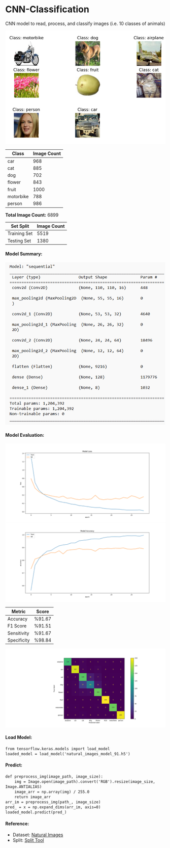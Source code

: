 # CNN-Classification
CNN model to read, process, and classify images (i.e. 10 classes of animals)

![Data Sample](images/natural_images_sample.png)

| Class     | Image Count |
|-----------|-------------|
| car       | 968         |
| cat       | 885         |
| dog       | 702         |
| flower    | 843         |
| fruit     | 1000        |
| motorbike | 788         |
| person    | 986         |

<strong>Total Image Count:</strong>  6899

| Set Split    | Image Count |
|--------------|------|
| Training Set | 5519 |
| Testing Set  | 1380 |


#### Model Summary:

![Model Summary](images/model_summary.png)

#### Model Evaluation:
![Model Loss Plot](images/model_loss.png)
![Model Accuracy Plot](images/model_accuracy.png)

| Metric      | Score  |
|-------------|--------|
| Accuracy    | %91.67 |
| F1 Score    | %91.51 |
| Sensitivity | %91.67 |
| Specificity | %98.84 |

![Confusion Matrix](images/confusion_matrix.png)



#### Load Model:

    from tensorflow.keras.models import load_model
    loaded_model = load_model('natural_images_model_91.h5')


#### Predict:
    def preprocess_img(image_path, image_size):
        img = Image.open(image_path).convert('RGB').resize(image_size, Image.ANTIALIAS)
        image_arr = np.array(img) / 255.0
        return image_arr
    arr_im = preprocess_img(path_, image_size)
    pred_ = x = np.expand_dims(arr_im, axis=0)
    loaded_model.predict(pred_)


#### Reference:
* Dataset: [Natural Images](https://www.kaggle.com/datasets/prasunroy/natural-images)
* Split: [Split Tool](https://github.com/jfilter/split-folders)
